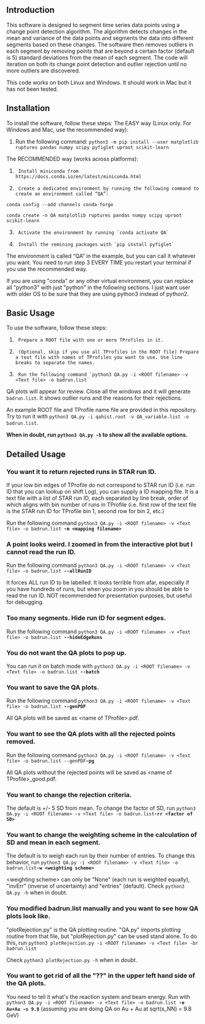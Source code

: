 ## Introduction

This software is designed to segment time series data points using a change point detection algorithm. The algorithm detects changes in the mean and variance of the data points and segments the data into different segments based on these changes. The software then removes outliers in each segment by removing points that are beyond a certain factor (default is 5) standard deviations from the mean of each segment. 
The code will iteration on both its change point detection and outlier rejection until no more outliers are discovered.

This code works on both Linux and Windows. It should work in Mac but it has not been tested.

## Installation

To install the software, follow these steps:
The EASY way (Linux only. For Windows and Mac, use the recommended way):
1. Run the following command: `python3 -m pip install --user matplotlib ruptures pandas numpy scipy pyfiglet uproot scikit-learn`

The RECOMMENDED way (works across platforms):
1.      Install miniconda from https://docs.conda.io/en/latest/miniconda.html
2.      Create a dedicated environment by running the following command to create an environment called “QA”: 

`conda config --add channels conda-forge`

`conda create -n QA matplotlib ruptures pandas numpy scipy uproot scikit-learn`

3.      Activate the environment by running `conda activate QA`
4.      Install the remining packages with `pip install pyfiglet`
The environment is called “QA” in the example, but you can call it whatever you want. You need to run step 3 EVERY TIME you restart your terminal if you use the recommended way.

If you are using "conda" or any other virtual environment, you can replace all "python3" with just "python" in the following sections. I just want user with older OS to be sure that they are using python3 instead of python2. 

## Basic Usage

To use the software, follow these steps:

1.      Prepare a ROOT file with one or more TProfiles in it. 
2.      (Optional, skip if you use all TProfiles in the ROOT file) Prepare a text file with names of TProfiles you want to use. Use line breaks to separate the names.
3.      Run the following command `python3 QA.py -i <ROOT filename> -v <Text file> -o badrun.list`

QA plots will appear for review. Close all the windows and it will generate `badrun.list`. It shows outlier runs and the reasons for their rejections.

An example ROOT file and TProfile name file are provided in this repository. Try to run it with `python3 QA.py -i qahist.root -v QA_variable.list -o badrun.list`.

**When in doubt, run `python3 QA.py -h` to show all the available options.**

## Detailed Usage

### You want it to return rejected runs in STAR run ID.

If your low bin edges of TProfile do not correspond to STAR run ID (i.e. run ID that you can lookup on shift Log), you can supply a ID mapping file. It is a text file with a list of STAR run ID, each separated by line break, order of which aligns with bin number of runs in TProfile (i.e. first row of the text file is the STAR run ID for TProfile bin 1, second row for bin 2, etc.)

Run the following command `python3 QA.py -i <ROOT filename> -v <Text file> -o badrun.list `**`-m <mapping filename>`**

### A point looks weird. I zoomed in from the interactive plot but I cannot read the run ID.

Run the following command `python3 QA.py -i <ROOT filename> -v <Text file> -o badrun.list `**`--allRunID`**

It forces ALL run ID to be labelled. It looks terrible from afar, especially if you have hundreds of runs, but when you zoom in you should be able to read the run ID. NOT recommended for presentation purposes, but useful for debugging. 
 
### Too many segments. Hide run ID for segment edges.

Run the following command `python3 QA.py -i <ROOT filename> -v <Text file> -o badrun.list `**`--hideEdgeRuns`**


### You do not want the QA plots to pop up.

You can run it on batch mode with `python3 QA.py -i <ROOT filename> -v <Text file> -o badrun.list `**`--batch`**

### You want to save the QA plots.

Run the following command `python3 QA.py -i <ROOT filename> -v <Text file> -o badrun.list `**`--genPDF`**

All QA plots will be saved as \<name of TProfile\>.pdf.

### You want to see the QA plots with all the rejected points removed.

Run the following command `python3 QA.py -i <ROOT filename> -v <Text file> -o badrun.list --genPDF`**`-pg`**

All QA plots without the rejected points will be saved as \<name of TProfile\>_good.pdf.

### You want to change the rejection criteria.

The default is +/- 5 SD from mean. To change the factor of SD, run `python3 QA.py -i <ROOT filename> -v <Text file> -o badrun.list`**`-rr <factor of SD>`**

### You want to change the weighting scheme in the calculation of SD and mean in each segment.

The default is to weigh each run by their number of entries. To change this behavior, run `python3 QA.py -i <ROOT filename> -v <Text file> -o badrun.list`**`-w <weighting scheme>`**

\<weighting scheme\> can only be "None" (each run is weighted equally), "invErr" (inverse of uncertainty) and "entries" (default). Check `python3 QA.py -h` when in doubt.

### You modified badrun.list manually and you want to see how QA plots look like.

"plotRejection.py" is the QA plotting routine. "QA.py" imports plotting routine from that file, but "plotRejection.py" can be used stand alone. To do this, run `python3 plotRejection.py -i <ROOT filename> -v <Text file> -br badrun.list` 

Check `python3 plotRejection.py -h` when in doubt.

### You want to get rid of all the "??" in the upper left hand side of the QA plots.

You need to tell it what's the reaction system and beam energy. Run with `python3 QA.py -i <ROOT filename> -v <Text file> -o badrun.list `**`-e Au+Au -s 9.8`** (assuming you are doing QA on Au + Au at sqrt(s_NN) = 9.8 GeV)


